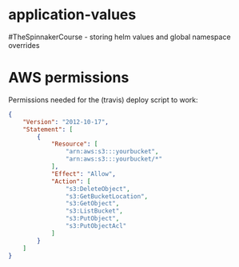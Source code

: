 # application-values
#TheSpinnakerCourse - storing helm values and global namespace overrides

# AWS permissions

Permissions needed for the (travis) deploy script to work:
```json
{
    "Version": "2012-10-17",
    "Statement": [
        {
            "Resource": [
                "arn:aws:s3:::yourbucket",
                "arn:aws:s3:::yourbucket/*"
            ],
            "Effect": "Allow",
            "Action": [
                "s3:DeleteObject",
                "s3:GetBucketLocation",
                "s3:GetObject",
                "s3:ListBucket",
                "s3:PutObject",
                "s3:PutObjectAcl"
            ]
        }
    ]
}
```
